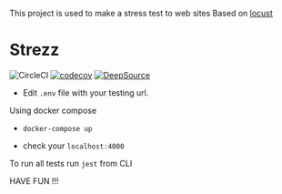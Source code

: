 This project is used to make a stress test to web sites Based on [locust](https://locust.io/)


# Strezz
![CircleCI](https://circleci.com/gh/abdoutelb/strezz.svg?style=svg)
[![codecov](https://codecov.io/gh/abdoutelb/strezz/branch/master/graph/badge.svg)](https://codecov.io/gh/abdoutelb/strezz)
[![DeepSource](https://static.deepsource.io/deepsource-badge-light-mini.svg)](https://deepsource.io/gh/abdoutelb/strezz/?ref=repository-badge)

- Edit `.env` file with your testing url.

Using docker compose
- `docker-compose up`
 
- check your `localhost:4000`

To run all tests run `jest` from CLI

HAVE FUN !!!
